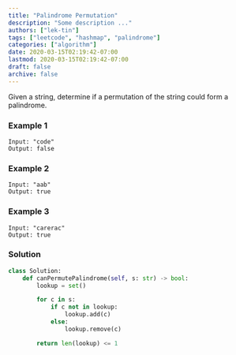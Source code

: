 ```yaml
---
title: "Palindrome Permutation"
description: "Some description ..."
authors: ["lek-tin"]
tags: ["leetcode", "hashmap", "palindrome"]
categories: ["algorithm"]
date: 2020-03-15T02:19:42-07:00
lastmod: 2020-03-15T02:19:42-07:00
draft: false
archive: false
---
```


Given a string, determine if a permutation of the string could form a palindrome.

### Example 1
```
Input: "code"
Output: false
```

### Example 2
```
Input: "aab"
Output: true
```

### Example 3
```
Input: "carerac"
Output: true
```

### Solution

```python
class Solution:
    def canPermutePalindrome(self, s: str) -> bool:
        lookup = set()

        for c in s:
            if c not in lookup:
                lookup.add(c)
            else:
                lookup.remove(c)

        return len(lookup) <= 1
```